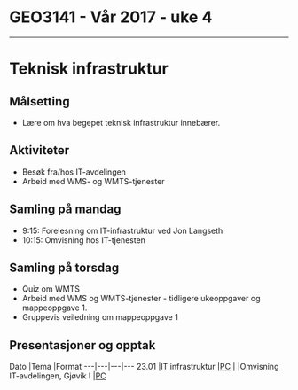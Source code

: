 # GEO3141 - Vår 2017 - uke 4
---
# Teknisk infrastruktur

## Målsetting

- Lære om hva begepet teknisk infrastruktur innebærer.

## Aktiviteter

- Besøk fra/hos IT-avdelingen
- Arbeid med WMS- og WMTS-tjenester

## Samling på mandag

- 9:15: Forelesning om IT-infrastruktur ved Jon Langseth
- 10:15: Omvisning hos IT-tjenesten


## Samling på torsdag

- Quiz om WMTS
- Arbeid med WMS og WMTS-tjenester - tidligere ukeoppgaver og mappeoppgave 1.
- Gruppevis veiledning om mappeoppgave 1


## Presentasjoner og opptak

Dato |Tema |Format
---|---|---|---
23.01 |IT infrastruktur |[PC](https://cloud.swivl.com/v/561cad5f2e8dd5153528068e64b11388)
| |Omvisning IT-avdelingen, Gjøvik I |[PC](https://cloud.swivl.com/v/dc6eaceda4fe83ec22f1751fe307038b)
